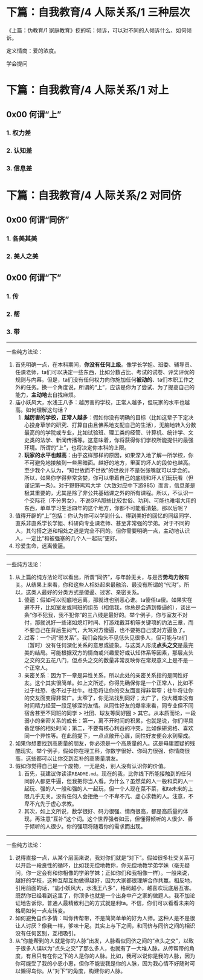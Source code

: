 # 下篇：自我教育/4 人际关系/1 三种层次

《上篇：伪教育/1 家庭教育》挖的坑：倾诉，可以对不同的人倾诉什么、如何倾诉。

定义情商：爱的浓度。

学会提问

# 下篇：自我教育/4 人际关系/1 对上

## 0x00 何谓“上”

### 1. 权力差

### 2. 认知差

### 3. 信息差

# 下篇：自我教育/4 人际关系/2 对同侪

## 0x00 何谓“同侪”

### 1. 各美其美

### 2. 美人之美

## 0x00 何谓“下”

### 1. 传

### 2. 帮

### 3. 带



---------------------------------------------------------

一些纯方法论：

1. 首先明确一点，在本科期间，**你没有任何上级**。像学长学姐、班委、辅导员、任课老师，ta们可以决定一些东西，比如分数占比、考试的试卷、评奖评优的规则与内幕。但是，ta们没有任何权力向你施加任何**被动的**、ta们本职工作之外的任务。换一个角度说，所谓的“上”，应该是你为了尝试、为了提高自己的能力，**主动地**去自找麻烦。
2. 庙小妖风大，水浅王八多：越厉害的学校，正常人越多，但玩家的水平也越高。如何理解这句话？
   1. **越厉害的学校，正常人越多**：假如你没有明确的目标（比如这辈子下定决心投身草学的研究、打算自由且佛系地支配自己的生活），无脑地转入分数最高的的学院或专业，比如试验班、理工类的经管、计算机、统计学、文史类的法学、新闻传播等。这意味着，你将获得你们学校所能提供的最强环境。所谓的“上”，也将决定你本科的上限。
   2. **玩家的水平也越高**：由于这样那样的原因，如果深入地了解一所学校，你不可避免地接触到一些黑暗面。越好的地方，里面的坏人的段位也越高。至少我个人认为，“知世故而不世故”的世故并不是张张嘴就可以学会的。所以，如果你学得非常贪婪，你可以带着自己的底线和坏人们玩玩看（但谨记第一条）。对于野野鸡鸡大学（大致对应中下游985）而言，信息差是极其重要的，尤其是除了非公共基础课之外的所有课程。所以，不认识一个交际花（不分男女），不说GPA那些比较世俗、功利、可能也难堪大用的东西，单单学习生活四年的这个地方，你都不可能看清楚。那以后呢？
3. 值得开辟的“上”包括：你认为你可以学到什么、得到美好的回忆的同级同学、直系非直系学长学姐、科研向专业课老师、甚至非常强的学弟。对于不同的人，其勾搭之道和相处之道是完全不同的。但你需要明确一点，主动地认识人，一定比“和被强塞的几个人一起玩”更好。
4. 珍爱生命，远离傻逼。

--------------------------------------------------------------

一些纯方法论：

1. 从上篇的纯方法论可以看出，所谓“同侪”，与年龄无关，与是否**势均力敌**有关。从结果上来看，你和这些人相处起来最融洽、最没有所谓的“代沟”。所以，这类人最好的分类方式是傻逼、过客、亲密关系。
   1. 傻逼：假如可以彻底地远离，那就谁也别恶心谁。ta傻任ta傻。如果实在避不开，比如室友或同班的组员（相信我，你总是会遇到傻逼的），谈出一条“你不犯我，我不犯你”的三八线是最好的。举个例子，你与室友不对付，那就说好一些诸如熄灯时间、打游戏戴耳机等关键项的约法三章，而不要自己在背后生闷气，大骂对方傻逼，也不要把自己或对方逼急了。
   2. 过客：一个词“弱关系”。我们会抬头不见低头见很多人，但可能与ta们（暂时）没有任何深化关系的意思或迹象。与这类人形成**点头之交**是最完美的结局。可能根据双方的情商或兴趣爱好或认知体系等因素，那层点头之交的交五花八门，但点头之交的数量非常反映你在常规意义上是不是一个正常人。
   3. 亲密关系：因为下一章是异性关系，所以此处的亲密关系指的是同性好友。这个其实很简单。如上文所述，你得先确保你是一个正常人，比如不过于社恐、也不过于社牛。社恐将让你的交友面变得非常窄；社牛将让你的交友面变得非常广。太窄了，你无法找到同好；太广了，你大概率没有时间精力经营一段足够深的友情。从同性好友的爆率来看，同专业但不同宿舍甚至不同班的同学 > 社团、球友等同好圈 > 其它。从本质而论，一段弱小的亲密关系的成长：第一，离不开时间的积累，也就是说，你们得具备足够的相处时间；第二，不要有核心利益的冲突，比如保研资格、喜欢同一个异性等。在此前提下，一点点敞开心扉，同性好友便会水到渠成。
2. 如果你想要找到高质量的朋友，你必须是一个高质量的人。这是毋庸置疑的残酷现实。举个例子，假如你在理工科，你数学很好、你码力很强、你情商很高，这些都可以让你交到互补的高质量朋友。
3. 假如你觉得自己是一个废物，一无是处，别人没有认识你的价值。
   1. 首先，我建议你读读`README.md`。现在的我，比你线下所能接触到的任何同龄人都更牛逼，但我把你当人看。为什么？虽然菜的人一般和菜的人一起玩、强的人一般和强的人一起玩，但一个人现在菜不菜，和ta未来的上限几乎无关。没有任何人会拒绝一个不卑不亢、虚心求教的人。注意，不卑不亢先于虚心求教。
   2. 其次，如上文所说，数学很好、码力很强、情商很高，都是高质量的体现，再注意“互补”这个词。这个世界强者如云，但懂得倾听的人很少、善于倾听的人很少。你的强项将随着你的需求而出现。

---------------------------------------------------------------

一些纯方法论：

1. 说得直接一点，从某个层面来说，我对你们就是“对下”。假如很多社交关系可以开启一段良性的循环，比如我无偿地教你，你无偿地教学弟学妹（毫无疑问，你一定会有和你相像的学弟学妹；正如你们和我相像一样）。一般来说，越好的学校，这种互帮互助做得越好，因为大家都很理解合作共赢。相反地，引用前面的话，“庙小妖风大，水浅王八多”，格局越小，越喜欢玩底层互害。既然你已经看到这里了，你顶多也就是一个出身中产之家的做题人。我不加论证地告诉你，普通人最精致利己的方式就是利ta。不信，你们可以看看未来的格局如何一点点转变。
2. 如何避免自作多情：叫你传帮带，不是简简单单的好为人师。这种人是不是很让人讨厌？像我一样，爹味十足。其实上与下之间，和同侪与同侪之间的相识没有任何区别，互相吸引。
3. 从“你能帮到的人就是你的人脉”出发，人脉看似同侪之间的“点头之交”，以致于很多人误以为“点头之交”了那么多人，也就有了一大堆人脉。从传帮带的角度，有且只有在你之下的人是你的人脉。比如，我可以说你是我的人脉，因为你可能受了我的小恩小惠，但你不能说我是你的人脉，因为我心情不好随时可以懒得鸟你。从“对下”的角度，构建你的人脉。
